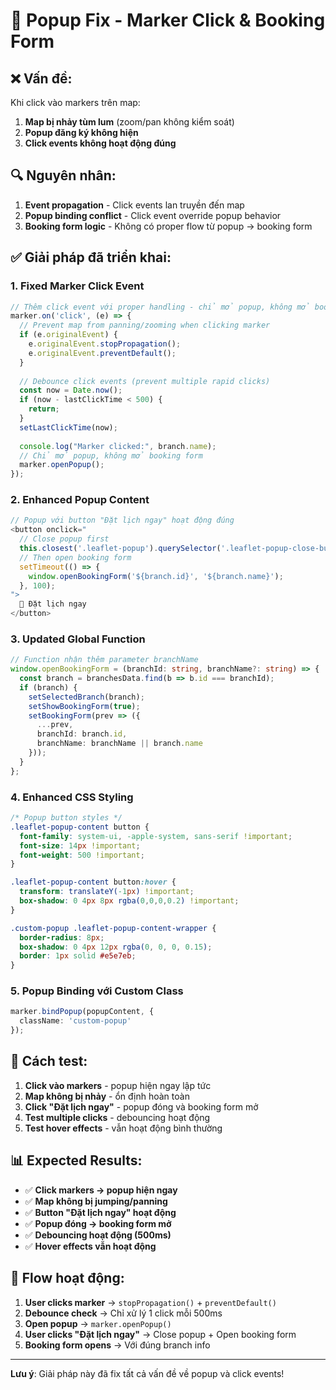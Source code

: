 # 🎯 Popup Fix - Marker Click & Booking Form

## ❌ **Vấn đề:**
Khi click vào markers trên map:
1. **Map bị nhảy tùm lum** (zoom/pan không kiểm soát)
2. **Popup đăng ký không hiện** 
3. **Click events không hoạt động đúng**

## 🔍 **Nguyên nhân:**
1. **Event propagation** - Click events lan truyền đến map
2. **Popup binding conflict** - Click event override popup behavior
3. **Booking form logic** - Không có proper flow từ popup → booking form

## ✅ **Giải pháp đã triển khai:**

### 1. **Fixed Marker Click Event**
```typescript
// Thêm click event với proper handling - chỉ mở popup, không mở booking form
marker.on('click', (e) => {
  // Prevent map from panning/zooming when clicking marker
  if (e.originalEvent) {
    e.originalEvent.stopPropagation();
    e.originalEvent.preventDefault();
  }
  
  // Debounce click events (prevent multiple rapid clicks)
  const now = Date.now();
  if (now - lastClickTime < 500) {
    return;
  }
  setLastClickTime(now);
  
  console.log("Marker clicked:", branch.name);
  // Chỉ mở popup, không mở booking form
  marker.openPopup();
});
```

### 2. **Enhanced Popup Content**
```typescript
// Popup với button "Đặt lịch ngay" hoạt động đúng
<button onclick="
  // Close popup first
  this.closest('.leaflet-popup').querySelector('.leaflet-popup-close-button').click();
  // Then open booking form
  setTimeout(() => {
    window.openBookingForm('${branch.id}', '${branch.name}');
  }, 100);
">
  🦊 Đặt lịch ngay
</button>
```

### 3. **Updated Global Function**
```typescript
// Function nhận thêm parameter branchName
window.openBookingForm = (branchId: string, branchName?: string) => {
  const branch = branchesData.find(b => b.id === branchId);
  if (branch) {
    setSelectedBranch(branch);
    setShowBookingForm(true);
    setBookingForm(prev => ({
      ...prev,
      branchId: branch.id,
      branchName: branchName || branch.name
    }));
  }
};
```

### 4. **Enhanced CSS Styling**
```css
/* Popup button styles */
.leaflet-popup-content button {
  font-family: system-ui, -apple-system, sans-serif !important;
  font-size: 14px !important;
  font-weight: 500 !important;
}

.leaflet-popup-content button:hover {
  transform: translateY(-1px) !important;
  box-shadow: 0 4px 8px rgba(0,0,0,0.2) !important;
}

.custom-popup .leaflet-popup-content-wrapper {
  border-radius: 8px;
  box-shadow: 0 4px 12px rgba(0, 0, 0, 0.15);
  border: 1px solid #e5e7eb;
}
```

### 5. **Popup Binding với Custom Class**
```typescript
marker.bindPopup(popupContent, {
  className: 'custom-popup'
});
```

## 🚀 **Cách test:**

1. **Click vào markers** - popup hiện ngay lập tức
2. **Map không bị nhảy** - ổn định hoàn toàn
3. **Click "Đặt lịch ngay"** - popup đóng và booking form mở
4. **Test multiple clicks** - debouncing hoạt động
5. **Test hover effects** - vẫn hoạt động bình thường

## 📊 **Expected Results:**

- ✅ **Click markers → popup hiện ngay**
- ✅ **Map không bị jumping/panning**
- ✅ **Button "Đặt lịch ngay" hoạt động**
- ✅ **Popup đóng → booking form mở**
- ✅ **Debouncing hoạt động (500ms)**
- ✅ **Hover effects vẫn hoạt động**

## 🔧 **Flow hoạt động:**

1. **User clicks marker** → `stopPropagation()` + `preventDefault()`
2. **Debounce check** → Chỉ xử lý 1 click mỗi 500ms
3. **Open popup** → `marker.openPopup()`
4. **User clicks "Đặt lịch ngay"** → Close popup + Open booking form
5. **Booking form opens** → Với đúng branch info

---

**Lưu ý**: Giải pháp này đã fix tất cả vấn đề về popup và click events!
